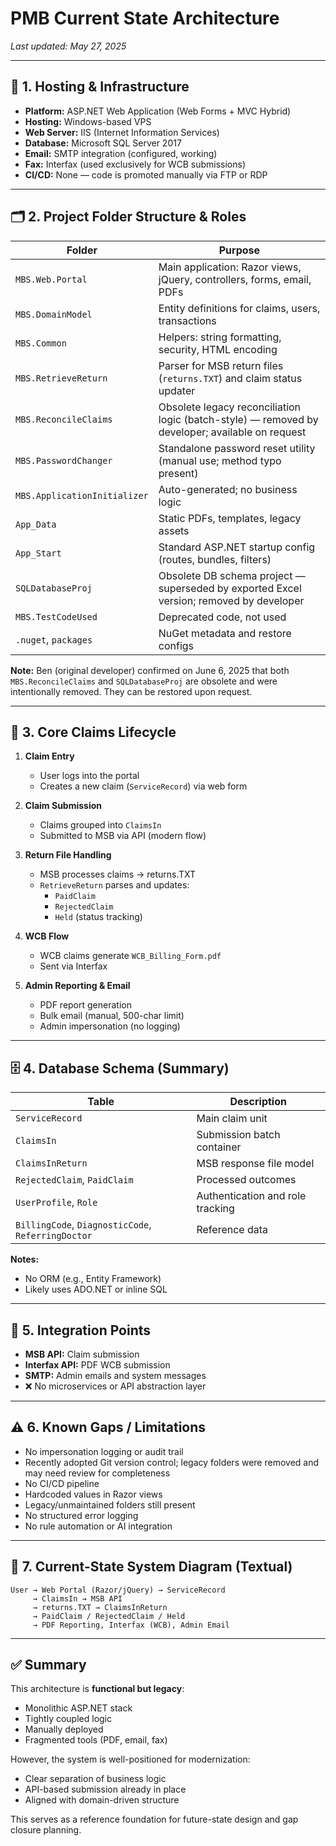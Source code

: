 

# PMB Current State Architecture

_Last updated: May 27, 2025_

---

## 🧭 1. Hosting & Infrastructure

- **Platform:** ASP.NET Web Application (Web Forms + MVC Hybrid)  
- **Hosting:** Windows-based VPS  
- **Web Server:** IIS (Internet Information Services)  
- **Database:** Microsoft SQL Server 2017  
- **Email:** SMTP integration (configured, working)  
- **Fax:** Interfax (used exclusively for WCB submissions)  
- **CI/CD:** None — code is promoted manually via FTP or RDP

---

## 🗂️ 2. Project Folder Structure & Roles

| Folder                  | Purpose                                                                 |
|-------------------------|-------------------------------------------------------------------------|
| `MBS.Web.Portal`        | Main application: Razor views, jQuery, controllers, forms, email, PDFs  |
| `MBS.DomainModel`       | Entity definitions for claims, users, transactions                      |
| `MBS.Common`            | Helpers: string formatting, security, HTML encoding                     |
| `MBS.RetrieveReturn`    | Parser for MSB return files (`returns.TXT`) and claim status updater     |
| `MBS.ReconcileClaims`   | Obsolete legacy reconciliation logic (batch-style) — removed by developer; available on request |
| `MBS.PasswordChanger`   | Standalone password reset utility (manual use; method typo present)      |
| `MBS.ApplicationInitializer` | Auto-generated; no business logic                                  |
| `App_Data`              | Static PDFs, templates, legacy assets                                   |
| `App_Start`             | Standard ASP.NET startup config (routes, bundles, filters)              |
| `SQLDatabaseProj`       | Obsolete DB schema project — superseded by exported Excel version; removed by developer |
| `MBS.TestCodeUsed`      | Deprecated code, not used                                               |
| `.nuget`, `packages`    | NuGet metadata and restore configs                                      |

**Note:** Ben (original developer) confirmed on June 6, 2025 that both `MBS.ReconcileClaims` and `SQLDatabaseProj` are obsolete and were intentionally removed. They can be restored upon request.

---

## 🔄 3. Core Claims Lifecycle

1. **Claim Entry**  
   - User logs into the portal  
   - Creates a new claim (`ServiceRecord`) via web form  

2. **Claim Submission**  
   - Claims grouped into `ClaimsIn`  
   - Submitted to MSB via API (modern flow)

3. **Return File Handling**  
   - MSB processes claims → returns.TXT  
   - `RetrieveReturn` parses and updates:
     - `PaidClaim`  
     - `RejectedClaim`  
     - `Held` (status tracking)

4. **WCB Flow**  
   - WCB claims generate `WCB_Billing_Form.pdf`  
   - Sent via Interfax

5. **Admin Reporting & Email**  
   - PDF report generation  
   - Bulk email (manual, 500-char limit)  
   - Admin impersonation (no logging)

---

## 🗄️ 4. Database Schema (Summary)

| Table                   | Description                                  |
|-------------------------|----------------------------------------------|
| `ServiceRecord`         | Main claim unit                              |
| `ClaimsIn`              | Submission batch container                   |
| `ClaimsInReturn`        | MSB response file model                      |
| `RejectedClaim`, `PaidClaim` | Processed outcomes                    |
| `UserProfile`, `Role`   | Authentication and role tracking             |
| `BillingCode`, `DiagnosticCode`, `ReferringDoctor` | Reference data  |

**Notes:**  
- No ORM (e.g., Entity Framework)  
- Likely uses ADO.NET or inline SQL

---

## 🔌 5. Integration Points

- **MSB API:** Claim submission  
- **Interfax API:** PDF WCB submission  
- **SMTP:** Admin emails and system messages  
- ❌ No microservices or API abstraction layer

---

## ⚠️ 6. Known Gaps / Limitations

- No impersonation logging or audit trail  
- Recently adopted Git version control; legacy folders were removed and may need review for completeness  
- No CI/CD pipeline  
- Hardcoded values in Razor views  
- Legacy/unmaintained folders still present  
- No structured error logging  
- No rule automation or AI integration

---

## 🧱 7. Current-State System Diagram (Textual)

```
User → Web Portal (Razor/jQuery) → ServiceRecord
     → ClaimsIn → MSB API
     → returns.TXT → ClaimsInReturn
     → PaidClaim / RejectedClaim / Held
     → PDF Reporting, Interfax (WCB), Admin Email
```

---

## ✅ Summary

This architecture is **functional but legacy**:
- Monolithic ASP.NET stack
- Tightly coupled logic
- Manually deployed
- Fragmented tools (PDF, email, fax)

However, the system is well-positioned for modernization:
- Clear separation of business logic
- API-based submission already in place
- Aligned with domain-driven structure

This serves as a reference foundation for future-state design and gap closure planning.